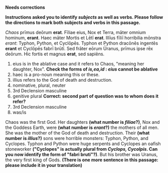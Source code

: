 **Needs corrections**

**Instructions asked you to identify *subjects* as well as verbs.  Please follow the directions to mark both subjects and verbs in this passage.**

*Chaos* prīmus deōrum **erat**. Fīliae eius, Nox et Terra, māter omnium hominum, **erant**. Haec māter Mortis et Lētī **erat**. Illīus fīliī horribilia mōnstra *erant*: Typhon, Python, et Cyclōpēs. Typhon et Python dracōnēs ingentēs **erant** et Cyclōpēs fabrī brūtī. Sed frāter eōrum Ūranus, prīmus ipse rēx deōrum. Hic fortis et magnus **erat**, sed sapiēns.

1. eius is in the ablative case and it refers to Chaos, "meaning her daughter, Nox". **Check the forms of *is,ea,id* : *eius* cannot be ablative**
2. haec is a pro-noun meaning this or these.
3. illius refers to the God of death and destruction.
4. nominative, plural, neuter
5. 3rd Declension masculine
6. genitive plural **Correct: second part of question was to whom does it refer?**
7. 3rd Declension masculine
8. was/is


Chaos was the first God. Her daughters **(what number is *filiae*?)**, Nox and the Goddess Earth, were **(what number is *erant*?)** the mothers of all men. She was the mother of the God of death and destruction. Their **(what number is *illius*?)** sons were horrible monsters: Typhon, Python, and Cyclopes. Typhon and Python were huge serpents and Cyclopes an oafish stoneworker **("Cyclopes" is actually plural from *Cyclops, Cycolpis*.  Can you now identify the form of "fabri bruti"?)**. But his brother was Uranus, the very first king of Gods.
**(There is one more sentence in this passage: please include it in your translation)**
